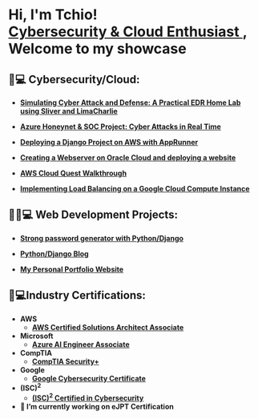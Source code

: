 <h1>Hi, I'm Tchio! <br/><a  href="https://www.linkedin.com/in/tchio-fonkwa-paulin/">Cybersecurity & Cloud Enthusiast </a>, Welcome to my showcase


<h2>🔐💻 Cybersecurity/Cloud:</h2>

- <b>[Simulating Cyber Attack and Defense: A Practical EDR Home Lab using Sliver and LimaCharlie](https://github.com/LnPaulin/EDR-Home-Lab-Attack-and-Defense)</b>

- <b>[Azure Honeynet & SOC Project: Cyber Attacks in Real Time](https://github.com/LnPaulin/Honeypot)</b>

- <b>[Deploying a Django Project on AWS with AppRunner](https://medium.com/@tchiofonkwa/deploying-a-django-project-on-aws-with-app-runner-and-a-ci-cd-pipeline-174bec24132f)</b>

- <b>[Creating a Webserver on Oracle Cloud and deploying a website](https://github.com/LnPaulin/OCI_WS)</b>

- <b>[AWS Cloud Quest Walkthrough](https://youtu.be/PfDOS1kEuMU?si=XEtRNMScrNWWP0De)</b>

- <b>[Implementing Load Balancing on a Google Cloud Compute Instance](https://youtu.be/mTWk9_nRjzg?si=yBzvzNnYerfgOVAn)</b>

<h2>👨‍💻💻 Web Development Projects:</h2>

- <b>[Strong password generator with Python/Django](https://github.com/LnPaulin/password_gen)</b>

- <b>[Python/Django Blog](https://github.com/LnPaulin/Mygcebank)

- <b>[My Personal Portfolio Website](https://tchio.gitcotech.net) 

  
<h2>📄💻Industry Certifications:</h2>

- <b>AWS</b>
  - [AWS Certified Solutions Architect Associate](https://www.credly.com/badges/ffe2ab3e-bb54-4e2e-86e7-e46d2128ce5a/public_url)
- <b>Microsoft</b>
  - [Azure AI Engineer Associate](https://learn.microsoft.com/api/credentials/share/en-us/TchioFonkwaPaulin/74CF0E3EB753415D?sharingId=4B9A763214C9C86B)
- <b>CompTIA</b>
  - [CompTIA Security+](https://www.credly.com/badges/814a529f-35a0-451a-b9bb-ec27fd94bf7d/public_url)
- <b>Google</b>
  - [Google Cybersecurity Certificate](https://www.credly.com/badges/0b86d34d-41ed-4a43-a3fb-c8da8663a033/public_url)
- <b> (ISC)<sup>2</sup></b>
  - [(ISC)<sup>2</sup> Certified in Cybersecurity](https://www.credly.com/badges/18cce0ac-e303-45aa-beca-11d6917052a2/public_url)
- 🔭 I’m currently working on eJPT Certification


